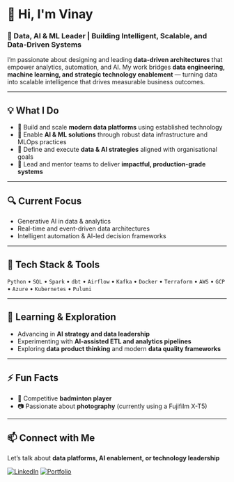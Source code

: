 # 👋 Hi, I'm Vinay

### 🚀 Data, AI & ML Leader | Building Intelligent, Scalable, and Data-Driven Systems

I’m passionate about designing and leading **data-driven architectures** that empower analytics, automation, and AI.
My work bridges **data engineering, machine learning, and strategic technology enablement** — turning data into scalable intelligence that drives measurable business outcomes.

---

## 💡 What I Do

* 🧠 Build and scale **modern data platforms** using established technology
* 🤖 Enable **AI & ML solutions** through robust data infrastructure and MLOps practices
* 🧩 Define and execute **data & AI strategies** aligned with organisational goals
* 💬 Lead and mentor teams to deliver **impactful, production-grade systems**

---

## 🔍 Current Focus

* Generative AI in data & analytics
* Real-time and event-driven data architectures
* Intelligent automation & AI-led decision frameworks

---

## 🧭 Tech Stack & Tools

`Python` • `SQL` • `Spark` • `dbt` • `Airflow` • `Kafka` • `Docker` • `Terraform` • `AWS` • `GCP` • `Azure` • `Kubernetes` • `Pulumi`

---

## 🌱 Learning & Exploration

* Advancing in **AI strategy and data leadership**
* Experimenting with **AI-assisted ETL and analytics pipelines**
* Exploring **data product thinking** and modern **data quality frameworks**

---

## ⚡ Fun Facts

* 🏸 Competitive **badminton player**
* 📷 Passionate about **photography** (currently using a Fujifilm X-T5)

---

## 📫 Connect with Me

Let’s talk about **data platforms, AI enablement, or technology leadership**

[![LinkedIn](https://img.shields.io/badge/LinkedIn-blue?logo=linkedin\&logoColor=white)](www.linkedin.com/in/vinayskulkarni)
[![Portfolio](https://img.shields.io/badge/Portfolio-555?logo=vercel\&logoColor=white)](https://vincyf1.github.io/personal-website)
